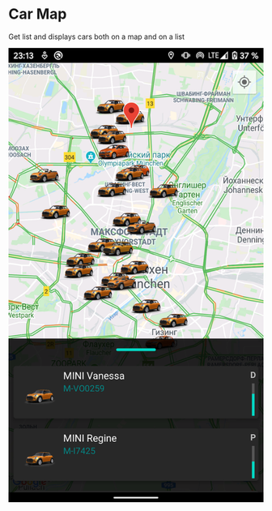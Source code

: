 # Car Map
Get list and displays cars both on a map and on a list

![Device screenshot](https://github.com/drybnikov/CarMap/blob/master/device-screen.png)